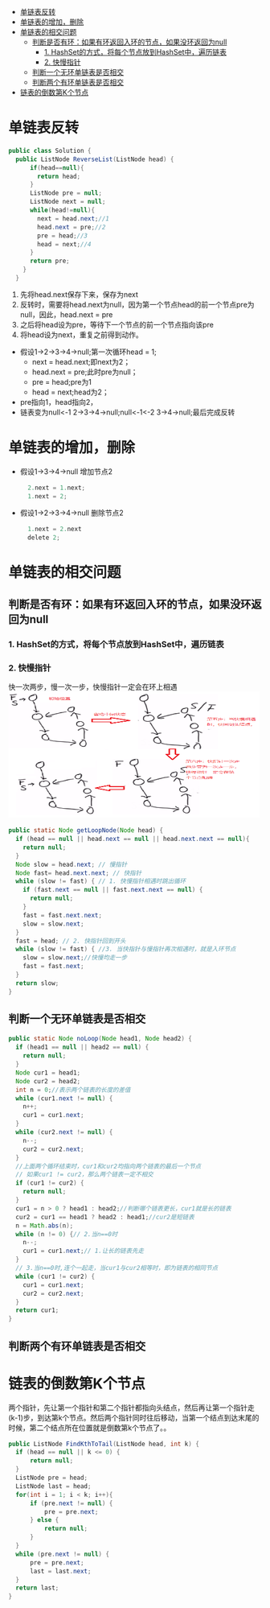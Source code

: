 
<!-- @import "[TOC]" {cmd="toc" depthFrom=1 depthTo=6 orderedList=false} -->
<!-- code_chunk_output -->

* [单链表反转](#单链表反转)
* [单链表的增加，删除](#单链表的增加删除)
* [单链表的相交问题](#单链表的相交问题)
	* [判断是否有环：如果有环返回入环的节点，如果没环返回为null](#判断是否有环如果有环返回入环的节点如果没环返回为null)
		* [1. HashSet的方式，将每个节点放到HashSet中，遍历链表](#1-hashset的方式将每个节点放到hashset中遍历链表)
		* [2. 快慢指针](#2-快慢指针)
	* [判断一个无环单链表是否相交](#判断一个无环单链表是否相交)
	* [判断两个有环单链表是否相交](#判断两个有环单链表是否相交)
* [链表的倒数第K个节点](#链表的倒数第k个节点)

<!-- /code_chunk_output -->

# 单链表反转
```java
public class Solution {
  public ListNode ReverseList(ListNode head) {
      if(head==null){
        return head;
      }
      ListNode pre = null;
      ListNode next = null;
      while(head!=null){
        next = head.next;//1
        head.next = pre;//2
        pre = head;//3
        head = next;//4
      }
      return pre;
    }
  }
```
1. 先将head.next保存下来，保存为next
2. 反转时，需要将head.next为null，因为第一个节点head的前一个节点pre为null，因此，head.next = pre
3. 之后将head设为pre，等待下一个节点的前一个节点指向该pre
4. 将head设为next，重复之前得到动作。
  - 假设1->2->3->4->null;第一次循环head = 1;
    - next = head.next;即next为2；
    - head.next = pre;此时pre为null；
    - pre = head;pre为1
    - head = next;head为2；
  - pre指向1，head指向2，
  - 链表变为null<-1 2->3->4->null;null<-1<-2 3->4->null;最后完成反转

# 单链表的增加，删除
- 假设1->3->4->null
增加节点2
  ```java
    2.next = 1.next;
    1.next = 2;
  ```
- 假设1->2->3->4->null
删除节点2
  ```java
    1.next = 2.next
    delete 2;
  ```
# 单链表的相交问题
## 判断是否有环：如果有环返回入环的节点，如果没环返回为null
### 1. HashSet的方式，将每个节点放到HashSet中，遍历链表
### 2. 快慢指针
快一次两步，慢一次一步，快慢指针一定会在环上相遇
<img src = assets/markdown-img-paste-20181001133121546.png width = 500 height = 250>

```java
public static Node getLoopNode(Node head) {
  if (head == null || head.next == null || head.next.next == null){
    return null;
  }
  Node slow = head.next; // 慢指针
  Node fast= head.next.next; // 快指针
  while (slow != fast) { // 1. 快慢指针相遇时跳出循环
    if (fast.next == null || fast.next.next == null) {
      return null;
    }
    fast = fast.next.next;
    slow = slow.next;
  }
  fast = head; // 2. 快指针回到开头
  while (slow != fast) { //3. 当快指针与慢指针再次相遇时，就是入环节点
    slow = slow.next;//快慢均走一步
    fast = fast.next;
  }
  return slow;
}
```
## 判断一个无环单链表是否相交
```java
public static Node noLoop(Node head1, Node head2) {
  if (head1 == null || head2 == null) {
    return null;
  }
  Node cur1 = head1;
  Node cur2 = head2;
  int n = 0;//表示两个链表的长度的差值
  while (cur1.next != null) {
    n++;
    cur1 = cur1.next;
  }
  while (cur2.next != null) {
    n--;
    cur2 = cur2.next;
  }
  //上面两个循环结束时，cur1和cur2均指向两个链表的最后一个节点
  // 如果cur1 != cur2，那么两个链表一定不相交
  if (cur1 != cur2) {
    return null;
  }
  cur1 = n > 0 ? head1 : head2;//判断哪个链表更长，cur1就是长的链表
  cur2 = cur1 == head1 ? head2 : head1;//cur2是短链表
  n = Math.abs(n);
  while (n != 0) {// 2.当n==0时
    n--;
    cur1 = cur1.next;// 1.让长的链表先走
  }
  // 3.当n==0时,连个一起走，当cur1与cur2相等时，即为链表的相同节点
  while (cur1 != cur2) {
    cur1 = cur1.next;
    cur2 = cur2.next;
  }
  return cur1;
}
```
## 判断两个有环单链表是否相交
# 链表的倒数第K个节点
两个指针，先让第一个指针和第二个指针都指向头结点，然后再让第一个指针走(k-1)步，到达第k个节点。然后两个指针同时往后移动，当第一个结点到达末尾的时候，第二个结点所在位置就是倒数第k个节点了。。
```java
public ListNode FindKthToTail(ListNode head, int k) {
  if (head == null || k <= 0) {
      return null;
  }
  ListNode pre = head;
  ListNode last = head;
  for(int i = 1; i < k; i++){
      if (pre.next != null) {
          pre = pre.next;
      } else {
          return null;
      }
  }
  while (pre.next != null) {
      pre = pre.next;
      last = last.next;
  }
  return last;
}
```
